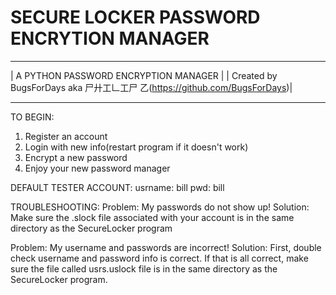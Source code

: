 # SECURE LOCKER PASSWORD ENCRYTION MANAGER

***************************************************************************
| A PYTHON PASSWORD ENCRYPTION MANAGER                                     |
| Created by BugsForDays aka 尸廾工𠃊工尸 乙(https://github.com/BugsForDays)|
***************************************************************************

TO BEGIN:
1. Register an account
2. Login with new info(restart program if it doesn't work)
3. Encrypt a new password
4. Enjoy your new password manager

DEFAULT TESTER ACCOUNT:
usrname: bill
pwd: bill

TROUBLESHOOTING:
Problem: My passwords do not show up!
Solution: Make sure the .slock file associated with your account is in the same directory as the SecureLocker program

Problem: My username and passwords are incorrect!
Solution: First, double check username and password info is correct. If that is all correct, make sure the file called usrs.uslock file is            in the same directory as the SecureLocker program.
